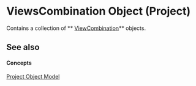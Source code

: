 
# ViewsCombination Object (Project)

Contains a collection of  ** [ViewCombination](34e4559a-5eb4-02be-8ad6-bdd3839d91db.md)** objects.


## See also


#### Concepts


 [Project Object Model](900b167b-88ec-ea88-15b7-27bb90c22ac6.md)
